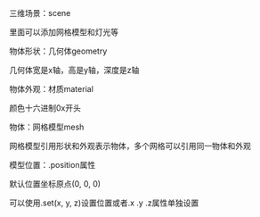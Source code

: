 三维场景：scene

里面可以添加网格模型和灯光等



物体形状：几何体geometry

几何体宽是x轴，高是y轴，深度是z轴



物体外观：材质material

颜色十六进制0x开头



物体：网格模型mesh

网格模型引用形状和外观表示物体，多个网格可以引用同一物体和外观



模型位置：.position属性

默认位置坐标原点(0, 0, 0)

可以使用.set(x, y, z)设置位置或者.x .y .z属性单独设置